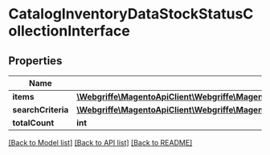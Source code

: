 # CatalogInventoryDataStockStatusCollectionInterface

## Properties
Name | Type | Description | Notes
------------ | ------------- | ------------- | -------------
**items** | [**\Webgriffe\MagentoApiClient\Webgriffe\MagentoApiClient\Model\CatalogInventoryDataStockStatusInterface[]**](CatalogInventoryDataStockStatusInterface.md) | Items | 
**searchCriteria** | [**\Webgriffe\MagentoApiClient\Webgriffe\MagentoApiClient\Model\CatalogInventoryStockStatusCriteriaInterface**](CatalogInventoryStockStatusCriteriaInterface.md) |  | 
**totalCount** | **int** | Total count. | 

[[Back to Model list]](../README.md#documentation-for-models) [[Back to API list]](../README.md#documentation-for-api-endpoints) [[Back to README]](../README.md)


